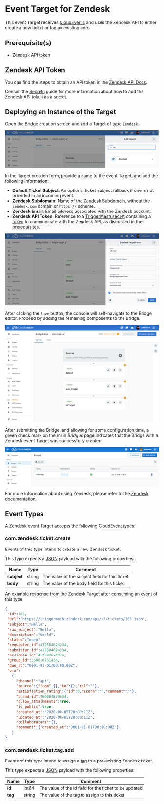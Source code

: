 # Event Target for Zendesk

This event Target receives [CloudEvents][ce] and uses the Zendesk API to either create a new ticket or tag an existing one.

## Prerequisite(s)

- Zendesk API token

## Zendesk API Token

You can find the steps to obtain an API token in the [Zendesk API Docs](https://support.zendesk.com/hc/en-us/articles/226022787-Generating-a-new-API-token-).

Consult the [Secrets](../guides/secrets.md) guide for more information about
how to add the Zendesk API token as a secret.

## Deploying an Instance of the Target

Open the Bridge creation screen and add a Target of type `Zendesk`.

![Adding a Zendesk Target](../images/zendesk-target/create-bridge-1.png)

In the Target creation form, provide a name to the event Target, and add the following information:

- **Default Ticket Subject**: An optional ticket subject fallback if one is not provided in an incoming event.
- **Zendesk Subdomain**: Name of the Zendesk [Subdomain][zd-subdom], without the `zendesk.com` domain or `https://` scheme.
- **Zendesk Email**: Email address associated with the Zendesk account.
- **Zendesk API Token**: Reference to a [TriggerMesh secret](../guides/secrets.md) containing a [token][zd-token] to communicate with the Zendesk API, as discussed in the [prerequisites](#prerequisites).

![Zendesk Target form](../images/zendesk-target/create-bridge-2.png)

After clicking the `Save` button, the console will self-navigate to the Bridge editor. Proceed by adding the remaining components to the Bridge.

![Bridge overview](../images/zendesk-target/create-bridge-3.png)

After submitting the Bridge, and allowing for some configuration time, a green check mark on the main _Bridges_ page indicates that the Bridge with a Zendesk event Target was successfully created.

![Bridge status](../images/bridge-status-green.png)

For more information about using Zendesk, please refer to the [Zendesk documentation][docs].

## Event Types

A Zendesk event Target accepts the following [CloudEvent][ce] types:

### com.zendesk.ticket.create

Events of this type intend to create a new Zendesk ticket.

This type expects a [JSON][ce-jsonformat] payload with the following properties:

| Name  |  Type |  Comment |
|---|---|---|
| **subject**| string  |  The value of the subject field for this ticket |
|  **body** |  string | The value of the body field for this ticket  |

An example response from the Zendesk Target after consuming an event of this type:

```json
{
 "id":165,
 "url":"https://triggermesh.zendesk.com/api/v2/tickets/165.json",
 "subject":"Hello",
 "raw_subject":"Hello",
 "description":"World",
 "status":"open",
 "requester_id":412584624334,
 "submitter_id":412584624334,
 "assignee_id":412584624334,
 "group_id":360010761434,
 "due_at":"0001-01-01T00:00:00Z",
 "via":
   {
     "channel":"api",
     "source":{"from":{},"to":{},"rel":""},
     "satisfaction_rating":{"id":0,"score":"","comment":""},
     "brand_id":360004879834,
     "allow_attachments":true,
     "is_public":true,
     "created_at":"2020-08-05T20:00:11Z",
     "updated_at":"2020-08-05T20:00:11Z",
     "collaborators":{},
     "comment":{"created_at":"0001-01-01T00:00:00Z"}
   }
}
```

### com.zendesk.ticket.tag.add

Events of this type intend to assign a [tag][zd-tag] to a pre-existing Zendesk ticket.

This type expects a [JSON][ce-jsonformat] payload with the following properties:

| Name  |  Type |  Comment |
|---|---|---|
| **id** | int64 | The value of the id field for the ticket to be updated |
| **tag** | string | The value of the tag to assign to this ticket |

[ce]: https://cloudevents.io/
[ce-jsonformat]: https://github.com/cloudevents/spec/blob/v1.0/json-format.md

[docs]: https://developer.zendesk.com/rest_api

[zd-token]: https://support.zendesk.com/hc/en-us/articles/226022787-Generating-a-new-API-token-
[zd-subdom]: https://support.zendesk.com/hc/en-us/articles/221682747-Where-can-I-find-my-Zendesk-subdomain-
[zd-tag]:https://support.zendesk.com/hc/en-us/articles/203662096-About-tags
